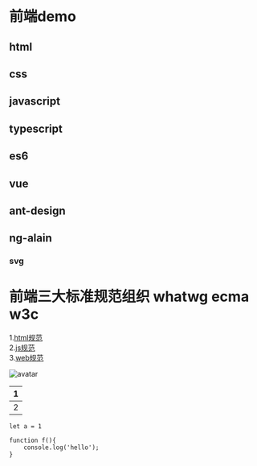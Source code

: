 # 前端demo
## html
## css
## javascript
## typescript
## es6
## vue
## ant-design
## ng-alain
### svg 

# 前端三大标准规范组织 whatwg ecma w3c
1.[html规范](https://html.spec.whatwg.org/)  
2.[js规范](https://www.ecma-international.org/ecma-262/)  
3.[web规范](https://www.w3.org/standards/webdesign/)


![avatar](/user/desktop/doge.png)

| 1 |
|---|
| 2 |

`let a = 1` 
```
function f(){
    console.log('hello');
}
```




